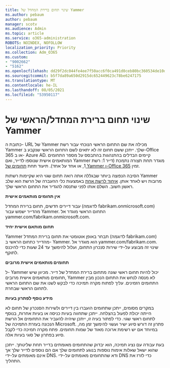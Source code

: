 ```yaml
---
title: שינוי תחום ברירת המחדל של Yammer
ms.author: pebaum
author: pebaum
manager: scotv
ms.audience: Admin
ms.topic: article
ms.service: o365-administration
ROBOTS: NOINDEX, NOFOLLOW
localization_priority: Priority
ms.collection: Adm_O365
ms.custom:
- "9002662"
- "5162"
ms.openlocfilehash: dd29f2dc044fe4ee7f50acc6f0ca491d0ceb80bc360534de10d4010230614f80
ms.sourcegitcommit: b5f7da89a650d2915dc652449623c78be6247175
ms.translationtype: MT
ms.contentlocale: he-IL
ms.lasthandoff: 08/05/2021
ms.locfileid: "53950117"
---
```

# <a name="changing-the-defaultprimary-yammer-domain"></a>שינוי תחום ברירת המחדל/הראשי של Yammer

כתובת ה- URL של Yammer מכילה את שם התחום הראשי הנוכחי עבור רשת Yammer שלך. ייתכן ששם תחום זה לא יתאים לשם התחום הראשי שנקבע ב-Office 365 או ב- Azure AD. קיימים הבדלים בהתנהגות בהתבסס על מספר התחומים המותאמים אישית שנוספו לדייר, ואם Yammer מוגדר תחת תצורה נתמכת (דייר 1: רשת 1, או אחד על אחד). תיעוד תחת [תחומים של Yammer ו-Office 365](https://docs.microsoft.com/yammer/configure-your-yammer-network/manage-yammer-domains) זמין.

הסיבה הנפוצה ביותר שבגללה אתה רואה תחום שגוי היא שקיימות רשתות Yammer מרובות ויש לאחד אותן. [איחוד לרשת אחת](https://docs.microsoft.com/yammer/configure-your-yammer-network/consolidate-multiple-yammer-networks) באמצעות כלי ההעברה של הרשת הוא שלב ראשון חשוב. השלם אותו לפני שתנסה להגדיר את התחום הראשי שלך.

**אין תחומים מותאמים אישית**

עבור דיירים חדשים, תחום ברירת המחדל (לדוגמה fabrikam.onmicrosoft.com) מהדייר ישמש עבור Yammer. התחום הראשי מוגדר אל yammer.com/fabrikam.onmicrosoft.com.

**תחום מותאם אישית יחיד**

Yammer תבחר באופן אוטומטי את תחום ברירת המחדל (לדוגמה fabrikam.com) מהדייר כתחום הראשי ב- Yammer. הוא מוגדר אל yammer.com/fabrikam.com. שינוי זה מבוצע על-ידי שירות סנכרון התחום, ועלול להימשך עד 24 שעות כדי להיכנס לתוקף.

**תחומים מותאמים אישית מרובים**

ל- Yammer יכול להיות תחום ראשי שונה מתחום ברירת המחדל של דייר. מכיוון שיש תחומים מותאמים אישית מרובים, Yammer לא מנסה לנחש את התחום הנכון מבין התחומים הזמינים. עליך לפתוח מקרה תמיכה כדי לבקש לשנו את שם התחום הראשי לתחום הראשי שבחרת.

**מידע נוסף לפתרון בעיות**

במקרים מסומים, ייתכן שתחומים הועברו בין דיירים ולשירות הסנכרון של תחום לא הייתה יכולת לפעול בהצלחה. ייתכן שתחווה בעיות כניסה או בעיות אחרות, בנוסף לתחום ראשי שגוי. כדי לפתור בעיה זו, ייתכן שיהיה להעביר את התחומים אל הרשת הנכונה בעזרת התמיכה של Microsoft. פתרון זה דורש סיוע ישיר ועשוי להימשך זמן מה, במיוחד אם יש רשימת ארוכה מאוד של שמות תחומים. פתח מקרה תמיכה כדי לקבל סיוע בפתרון של סוגי בעיות אלה.

בעת עבודה עם נציג תמיכה, הוא יבדוק שהתחומים מאומתים בדייר תחת שליטתך. ייתכן שהוא ישאל שאלות אימות נוספות בנוגע לתחומים שלך אם הם נוספים לדייר שלך אך אינם מאומתים על-ידי DNS. ודא שהתחומים מאומתים על-ידי DNS כדי לזרז את התהליך.
